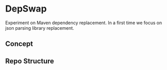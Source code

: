# DepSwap

Experiment on Maven dependency replacement. In a first time we focus on json parsing library replacement.

## Concept

## Repo Structure


